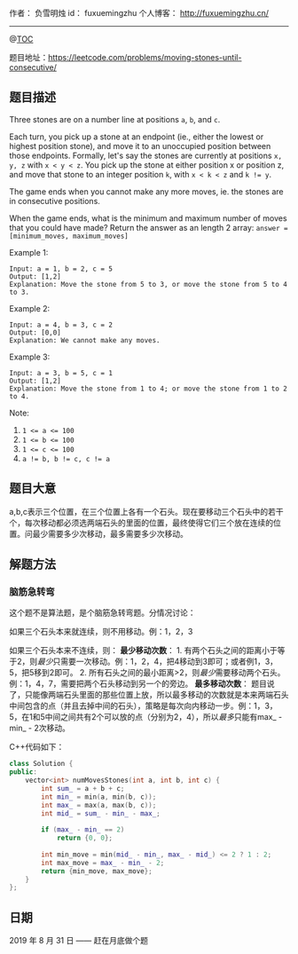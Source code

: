 

作者： 负雪明烛
id：	fuxuemingzhu
个人博客：	http://fuxuemingzhu.cn/

---
@[TOC](目录)


题目地址：https://leetcode.com/problems/moving-stones-until-consecutive/

## 题目描述

Three stones are on a number line at positions `a`, `b`, and `c`.

Each turn, you pick up a stone at an endpoint (ie., either the lowest or highest position stone), and move it to an unoccupied position between those endpoints.  Formally, let's say the stones are currently at positions `x, y, z` with `x < y < z`.  You pick up the stone at either position x or position z, and move that stone to an integer position `k`, with `x < k < z` and `k != y`.

The game ends when you cannot make any more moves, ie. the stones are in consecutive positions.

When the game ends, what is the minimum and maximum number of moves that you could have made?  Return the answer as an length 2 array: `answer = [minimum_moves, maximum_moves]`

 

Example 1:

    Input: a = 1, b = 2, c = 5
    Output: [1,2]
    Explanation: Move the stone from 5 to 3, or move the stone from 5 to 4 to 3.

Example 2:

    Input: a = 4, b = 3, c = 2
    Output: [0,0]
    Explanation: We cannot make any moves.

Example 3:

    Input: a = 3, b = 5, c = 1
    Output: [1,2]
    Explanation: Move the stone from 1 to 4; or move the stone from 1 to 2 to 4.
     

Note:

1. `1 <= a <= 100`
1. `1 <= b <= 100`
1. `1 <= c <= 100`
1. `a != b, b != c, c != a`

## 题目大意

a,b,c表示三个位置，在三个位置上各有一个石头。现在要移动三个石头中的若干个，每次移动都必须选两端石头的里面的位置，最终使得它们三个放在连续的位置。问最少需要多少次移动，最多需要多少次移动。

## 解题方法

### 脑筋急转弯

这个题不是算法题，是个脑筋急转弯题。分情况讨论：

如果三个石头本来就连续，则不用移动。例：1，2，3

如果三个石头本来不连续，则：
**最少移动次数**：
    1. 有两个石头之间的距离小于等于2，则*最少*只需要一次移动。例：1，2，4，把4移动到3即可；或者例1，3，5，把5移到2即可。
    2. 所有石头之间的最小距离>2，则*最少*需要移动两个石头。例：1，4，7，需要把两个石头移动到另一个的旁边。
**最多移动次数**：
题目说了，只能像两端石头里面的那些位置上放，所以最多移动的次数就是本来两端石头中间包含的点（并且去掉中间的石头），策略是每次向内移动一步。例：1，3，5，在1和5中间之间共有2个可以放的点（分别为2，4），所以*最多*只能有max_ - min_ - 2次移动。

C++代码如下：

```cpp
class Solution {
public:
    vector<int> numMovesStones(int a, int b, int c) {
        int sum_ = a + b + c;
        int min_ = min(a, min(b, c));
        int max_ = max(a, max(b, c));
        int mid_ = sum_ - min_ - max_;
        
        if (max_ - min_ == 2)
            return {0, 0};
        
        int min_move = min(mid_ - min_, max_ - mid_) <= 2 ? 1 : 2;
        int max_move = max_ - min_ - 2;
        return {min_move, max_move};
    }
};
```

## 日期

2019 年 8 月 31 日 —— 赶在月底做个题

